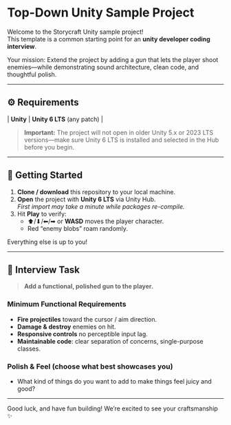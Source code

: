 # Top-Down Unity Sample Project

Welcome to the Storycraft Unity sample project!  
This template is a common starting point for an **unity developer coding interview**. 

Your mission: Extend the project by adding a _gun_ that lets the player shoot enemies—while demonstrating sound architecture, clean code, and thoughtful polish.

---

## ⚙️ Requirements

| **Unity** | **Unity 6 LTS** (any patch) |

> **Important:** The project will not open in older Unity 5.x or 2023 LTS versions—make sure Unity 6 LTS is installed and selected in the Hub before you begin.

---

## 🚀 Getting Started

1. **Clone / download** this repository to your local machine.  
2. **Open** the project with **Unity 6 LTS** via Unity Hub.<br/>
   _First import may take a minute while packages re-compile._
3. Hit **Play** to verify:
   - ⬆/⬇/⬅/➡ or **WASD** moves the player character.  
   - Red “enemy blobs” roam randomly.

Everything else is up to you!

---

## 🎯 Interview Task

> **Add a functional, polished gun to the player.**

### Minimum Functional Requirements
- **Fire projectiles** toward the cursor / aim direction.
- **Damage & destroy** enemies on hit.
- **Responsive controls** no perceptible input lag.
- **Maintainable code**: clear separation of concerns, single-purpose classes.

### Polish & Feel (choose what best showcases you)
- What kind of things do you want to add to make things feel juicy and good?


---

Good luck, and have fun building! We’re excited to see your craftsmanship ✨
